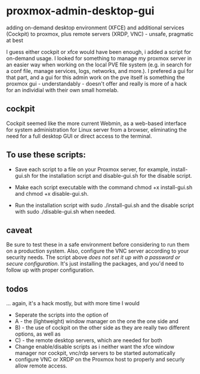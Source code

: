 # proxmox-admin-desktop-gui
adding on-demand desktop environment (XFCE) and additional services (Cockpit) to proxmox, plus remote servers (XRDP, VNC) - unsafe, pragmatic at best

I guess either cockpit or xfce would have been enough, i added a script for on-demand usage. I looked for something to manage my proxmox server in an easier way when working on the local PVE file system (e.g. in search for a conf file, manage services, logs, networks, and more.). I prefered a gui for that part, and a gui for this admin work on the pve itself is something the proxmox gui - understandably - doesn't offer and really is more of a hack for an individial with their own small homelab.

## cockpit
 Cockpit seemed like the more current Webmin, as a web-based interface for system administration for Linux server from a browser, eliminating the need for a full desktop GUI or direct access to the terminal. 

## 
 

## To use these scripts:

- Save each script to a file on your Proxmox server, for example, install-gui.sh for the installation script and disable-gui.sh for the disable script.

- Make each script executable with the command chmod +x install-gui.sh and chmod +x disable-gui.sh.

- Run the installation script with sudo ./install-gui.sh and the disable script with sudo ./disable-gui.sh when needed.

## caveat
Be sure to test these in a safe environment before considering to run them on a production system. Also, configure the VNC server according to your security needs. The script above *does not set it up with a password or secure configuration*. 
It's just installing the packages, and you'd need to follow up with proper configuration.


## todos
... again, it's a hack mostly, but with more time I would
- Seperate the scripts into  the option of
 -  A - the (lightweight) window manager on the one the one side and
 -  B) - the use of cockpit on the other side as they are really two different options, as well as
 -  C) - the remote desktop servers, which are needed for both
- Change enable/disable scripts as i neither want the xfce window manager nor cockpit, vnc/rdp servers to be started automatically
- configure VNC or XRDP on the Proxmox host to properly and securly allow remote access.


